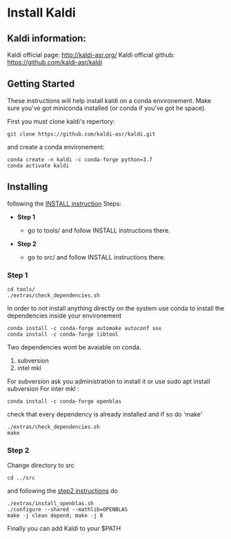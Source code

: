 # Install Kaldi


## Kaldi information: 
Kaldi official page: http://kaldi-asr.org/
Kaldi official github: https://github.com/kaldi-asr/kaldi


## Getting Started
These instructions will help install kaldi on a conda environement. 
Make sure you've got miniconda installed (or conda if you've got he space). 

First you must clone kaldi's repertory:
```
git clone https://github.com/kaldi-asr/kaldi.git
```

 and create a conda environement: 

```
conda create -n kaldi -c conda-forge python=3.7 
conda activate kaldi
```


## Installing
following the [INSTALL instruction](https://github.com/kaldi-asr/kaldi/blob/master/INSTALL)
Steps:   
- **Step 1**
    - go to tools/  and follow INSTALL instructions there.

- **Step 2**
    - go to src/ and follow INSTALL instructions there.


### Step 1 
```
cd tools/
./extras/check_dependencies.sh 
```

In order to not install anything directly on the system use conda to install the dependencies inside your environement

```
conda install -c conda-forge automake autoconf sox
conda install -c conda-forge libtool 
```
Two dependencies wont be avaiable on conda. 
1) subversion 
2) intel mkl 

For subversion ask you administration to install it or use sudo apt install subversion
For inter mkl : 
```
conda install -c conda-forge openblas
```

check that every dependency is already installed and if so do 'make'
```
./extras/check_dependencies.sh 
make
```
### Step 2 

Change directory to src 
```
cd ../src
```
and following the  [step2 instructions](https://github.com/kaldi-asr/kaldi/blob/master/src/INSTALL)
do

```
./extras/install_openblas.sh
./configure --shared --mathlib=OPENBLAS
make -j clean depend; make -j 8 
```

Finally you can add Kaldi to your $PATH 
